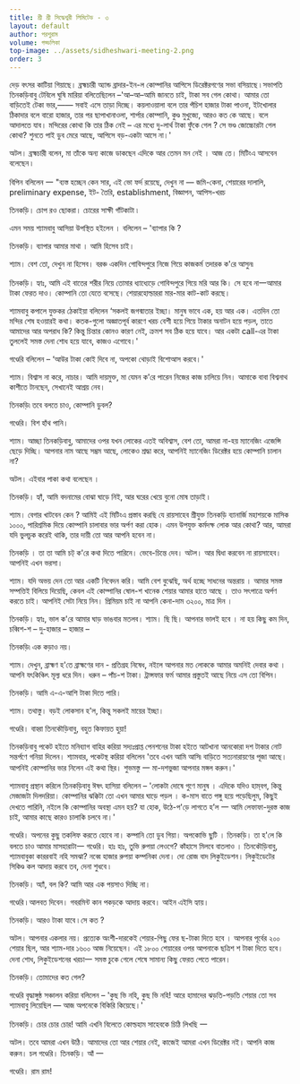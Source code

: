 ```yaml
---
title: শ্রী শ্রী সিদ্ধেশ্বরী লিমিটেড - ৩
layout: default
author: পরশুরাম
volume: গড্ডলিকা
top-image: ../assets/sidheshwari-meeting-2.png
order: 3
---
```

দেড় বৎসর কাটিয়া গিয়াছে। ব্রহ্মচারী অ্যান্ড ব্রাদার-ইন-ল কোম্পানির আপিসে ডিরেক্টরগণের সভা বসিয়াছে ৷ সভাপতি তিনকড়িবাবু টেবিলে ঘুষি মারিয়া বলিতেছিলেন –'আ–আ–আমি জানতে চাই, টাকা সব গেল কোথা। আমার তো বাড়িতেই টেকা ভার,—— সবাই এসে তাড়া দিচ্ছে। কয়লাওয়ালা বলে তার পঁচিশ হাজার টাকা পাওনা, ইটখোলার ঠিকাদার বলে বারো হাজার, তার পর ছাপাখানাওলা, শার্পার কোম্পানি, কুণ্ড মুখুজ্যে, আরও কত কে আছে। বলে আদালতে যাব। মন্দিরের কোথা কি তার ঠিক নেই – এর মধ্যে দু-লার্থ টাকা ফুঁকে গেল ? সে ভণ্ড জোচ্চোরটা গেল কোথা? শুনতে পাই ডুব মেরে আছে, আপিসে বড়-একটা আসে না।' 

অটল। ব্রহ্মচারী বলেন, মা তাঁকে অন্য কাজে ডাকছেন এদিকে আর তেমন মন নেই । আজ তে। মিটিংএ আসবেন বলেছেন ৷ 

বিপিন বলিলেন 一 "ব্যস্ত হচ্ছেন কেন সার, এই ভো ফর্দ রয়েছে, দেখুন না — জমি-কেনা, শেয়ারের দালালি, preliminary expense, ইট- তৈরি, establishment, বিজ্ঞাপন, আপিস-খরচ 

তিনকড়ি। চোপ রও ছোকরা। চোরের সাক্ষী গাঁটকাটা ৷ 

এমন সময় শ্যামবাবু আসিয়া উপস্থিত হইলেন । বলিলেন – 'ব্যাপার কি ? 

তিনকড়ি। ব্যাপার আমার মাথা । আমি হিসেব চাই। 

শ্যাম। বেশ তো, দেখুন না হিসেব। বরঞ্চ একদিন গোবিন্দপুরে নিজে গিয়ে কাজকর্ম তদারক ক'রে আসুন৷ 

তিনকড়ি। হ্যাঃ, আমি এই বাতের শরীর নিয়ে তোমার ধ্যাধ্যেড়ে গোবিন্দপুরে গিয়ে মরি আর কি। সে হবে না一আমার টাকা ফেরত দাও। কোম্পানি তো যেতে বসেছে। শেয়ারহোল্ডাররা মার-মার কাট-কাট করছে। 

শ্যামবাবু কপালে যুক্তকর ঠেকাইয়া বলিলেন ‘সকলই জগন্মাতার ইচ্ছা। মানুষ ভাবে এক, হয় আর এক। এতদিন তো মন্দির শেষ হওয়ারই কথা। কতক-গুলো অজ্ঞাতপূর্ব কারণে খরচ বেশী হয়ে গিয়ে টাকার অনাটন হয়ে পড়ল, তাতে আমাদের আর অপরাধ কি? কিন্তু চিন্তার কোনও কারণ নেই, ক্রমশ সব ঠিক হয়ে যাবে। আর একটা call-এর টাকা তুললেই সমস্ত দেনা শোধ হয়ে যাবে, কাজও এগোবে।' 

গণ্ডেরি বলিলেন – ‘আউর টাকা কোই দিবে না, অপকো থোড়াই বিশোআস করবে।' 

শ্যাম। বিশ্বাস না করে, নাচার। আমি দায়মুক্ত, মা যেমন ক'রে পারেন নিজের কাজ চালিয়ে নিন। আমাকে বাবা বিশ্বনাথ কাশীতে টানছেন, সেখানেই আশ্রয় নেব। 

তিনকড়ি৷ তবে বলতে চাও, কোম্পানি ডুবল?
 
গণ্ডেরি। বিশ হাঁথ পানি। 

শ্যাম। আচ্ছা তিনকড়িবাবু, আমাদের ওপর যখন লোকের এতই অবিশ্বাস, বেশ তো, আমরা না-হয় ম্যানেজিং এজেন্সি ছেড়ে দিচ্ছি। আপনার নাম আছে সম্ভ্রম আছে, লোকেও শ্রদ্ধা করে, আপনিই ম্যানেজিং ডিরেক্টর হয়ে কোম্পানি চালান না? 

অটল। এইবার পাকা কথা বলেছেন । 

তিনকড়ি। হ্যাঁ, আমি বদনামের বোঝা ঘাড়ে নিই, আর ঘরের খেয়ে বুনো মোষ তাড়াই ৷ 

শ্যাম। বেগার খাটবেন কেন ? আমিই এই মিটিংএ প্রস্তাব করছি যে রায়সাহেব শ্রীযুক্ত তিনকড়ি ব্যানার্জি মহাশয়কে মাসিক ১০০০, পারিশ্রমিক দিয়ে কোম্পানি চালাবার ভার অর্পণ করা হোক। এমন উপযুক্ত কর্মদক্ষ লোক আর কোথা? আর, আমরা যদি ভুলচুক করেই থাকি, তার দায়ী তো আর আপনি হবেন না। 

তিনকড়ি । তা তা আমি চট্‌ ক'রে কথা দিতে পারিনে। ভেবে-চিন্তে দেব। 
অটল। আর দ্বিধা করবেন না রায়সাহেব। আপনিই এখন ভরসা। 

শ্যাম। যদি অভয় দেন তো আর একটি নিবেদন করি। আমি বেশ বুঝেছি, অর্থ হচ্ছে সাধনের অন্তরায় । আমার সমস্ত সম্পত্তিই বিলিয়ে দিয়েছি, কেবল এই কোম্পানির ষোল-শ খানেক শেয়ার আমার হাতে আছে । তাও সৎপাত্রে অর্পণ করতে চাই। আপনিই সেটা নিয়ে নিন। প্রিমিয়ম চাই না আপনি কেনা-দাম ৩২০০, 
মাত্র দিন । 

তিনকড়ি। হ্যাঃ, ভাল ক'রে আমার ঘাড় ভাঙবার মতলব। 
শ্যাম। ছি ছি। আপনার ভালই হবে । না হয় কিছু কম দিন, চব্বিশ-শ – দু-হাজার – হাজার –

তিনকড়ি৷ এক কড়াও নয়। 

শ্যাম। দেখুন, ব্ৰাহ্মণ হ'তে ব্রাহ্মণের দান - প্রতিগ্রহ নিষেধ, নইলে আপনার মত লোককে আমার অমনিই দেবার কথা । আপনি যৎকিঞ্চিৎ মূল্য ধরে দিন। ধরুন – পাঁচ-শ টাকা। ট্রান্সফার ফর্ম আমার প্রস্তুতই আছে নিয়ে এস তো বিপিন। 

তিনকড়ি। আমি এ-এ-আশি টাকা দিতে পারি। 

শ্যাম। তথাস্তু। বড়ই লোকসান হ'ল, কিন্তু সকলই মায়ের ইচ্ছা। 

গণ্ডেরি। বাহ্বা তিনকৌড়িবাবু, বহুত কিফায়ত হুয়া! 

তিনকড়িবাবু পকেট হইতে মনিব্যাগ বাহির করিয়া সদ্যঃপ্রাপ্ত পেনশনের টাকা হইতে আটখানা আনকোরা দশ টাকার নোট সন্তর্পণে গনিয়া দিলেন। শ্যামবার, পকেটস্থ করিয়া বলিলেন 'তবে এখন আমি আসি৷ বাড়িতে সত্যনারায়ণের পূজা আছে। আপনিই কোম্পানির ভার নিলেন এই কথা স্থির। শুভমস্তু 一 মা-দশভুজা আপনার মঙ্গল করুন।' 

শ্যামবাবু প্রস্থান করিলে তিনকড়িবাবু ঈষৎ হাসিয়া বলিলেন – 'লোকটা দোষে গুণে মানুষ । এদিকে যদিও হাম্‌বগ, কিন্তু মেজাজটা দিলদরিয়া। কোম্পানির ঝক্কিটা তো এখন আমার ঘাড়ে পড়ল । ক-মাস বাতে পঙ্গু হয়ে পড়েছিলুম, কিছুই দেখতে পারিনি, নইলে কি কোম্পানির অবস্থা এমন হয়? যা হোক, উঠে-প'ড়ে লাগতে হ’ল 一 আমি লেফাফা-দুরস্ত কাজ চাই, আমার কাছে কারও চালাকি চলবে না।' 

গণ্ডেরি। অপনের কুছু তকলিফ করতে হোবে না। কম্পানি তো ডুব গিয়া। অপকোভি ছুটি । 
তিনকড়ি। তা হ'লে কি বলতে চাও আমার মাসহারাটা一
গণ্ডেরি। হাঃ হাঃ, তুভি রুপয়া লেওগে? কাঁহাসে মিলবে বাতলাও । তিনকৌড়িবাবু, শ্যামবাবুকা কাররবাই নহি সমঝা? নব্বে হাজার রুপয়া কম্পনিকা দেনা। দো রোজ বাদ লিকুইডেশন। লিকুইডেটের সিকিণ্ড কল আদায় করবে তব, দেনা শুধবে ৷ 

তিনকড়ি। অ্যাঁ, বল কি? আমি আর এক পয়সাও দিচ্ছি না। 

গণ্ডেরি ৷ আলবত দিবেন। গবরমিন্ট কান পকড়কে আদায় করবে। আইন এইসি হ্যায়। 

তিনকড়ি। আরও টাকা যাবে ৷ সে কত ? 
 
অটল। আপনার একলার নয়। প্রত্যেক অংশী-দারকেই শেয়ার-পিছু ফের ছ-টাকা দিতে হবে । আপনার পূর্বের ২০০ শেয়ার ছিল, আর শ্যাম-দার ১৬০০ আজ নিয়েছেন। এই ১৮০০ শেয়ারের ওপর আপনাকে ছত্রিশ শ টাকা দিতে হবে। দেনা শোধ, লিকুইডেশনের খরচা一 সমস্ত চুকে গেলে শেষে সামান্য কিছু ফেরত পেতে 
পারেন।
 
তিনকড়ি। তোমাদের কত গেল?
 
গণ্ডেরি বৃদ্ধাঙ্গুষ্ঠ সঞ্চালন করিয়া বলিলেন – 'কুছ ভি নহি, কুছ ভি নহি! আরে হামাদের ঝড়তি-পড়তি শেয়ার তো সব শ্যামবাবু লিয়েছিল — আজ অপনেকে বিকিরি কিয়েছে।' 

তিনকড়ি। চোর চোর চোর! আমি এখনি বিলেতে কোল্ডহাম সাহেবকে চিঠি লিখছি 一

অটল। তবে আমরা এখন উঠি। আমাদের তো আর শেয়ার নেই, কাজেই আমরা এখন ডিরেক্টর নই। আপনি কাজ করুন। চল গণ্ডেরি। 
তিনকড়ি। আঁ 一

গণ্ডেরি। রাম রাম! 

